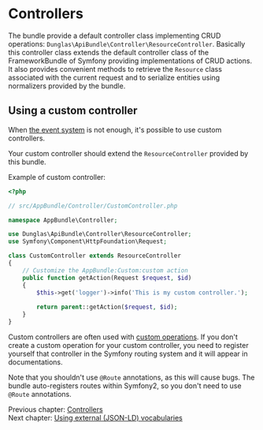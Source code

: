 # Controllers

The bundle provide a default controller class implementing CRUD operations: `Dunglas\ApiBundle\Controller\ResourceController`.
Basically this controller class extends the default controller class of the FrameworkBundle of Symfony providing implementations
of CRUD actions. It also provides convenient methods to retrieve the `Resource` class associated with the current request
and to serialize entities using normalizers provided by the bundle.

## Using a custom controller

When [the event system](the-event-system.md) is not enough, it's possible to use custom controllers.

Your custom controller should extend the `ResourceController` provided by this bundle.

Example of custom controller:

```php
<?php

// src/AppBundle/Controller/CustomController.php

namespace AppBundle\Controller;

use Dunglas\ApiBundle\Controller\ResourceController;
use Symfony\Component\HttpFoundation\Request;

class CustomController extends ResourceController
{
    // Customize the AppBundle:Custom:custom action
    public function getAction(Request $request, $id)
    {
        $this->get('logger')->info('This is my custom controller.');
        
        return parent::getAction($request, $id);
    }
}
```

Custom controllers are often used with [custom operations](operations.md). If you don't create a custom operation
for your custom controller, you need to register yourself that controller in the Symfony routing system and it will
appear in documentations.

Note that you shouldn't use `@Route` annotations, as this will cause bugs. The bundle auto-registers routes within Symfony2, so you don't need to use `@Route` annotations.

Previous chapter: [Controllers](controllers.md)<br>
Next chapter: [Using external (JSON-LD) vocabularies](external-vocabularies.md)
